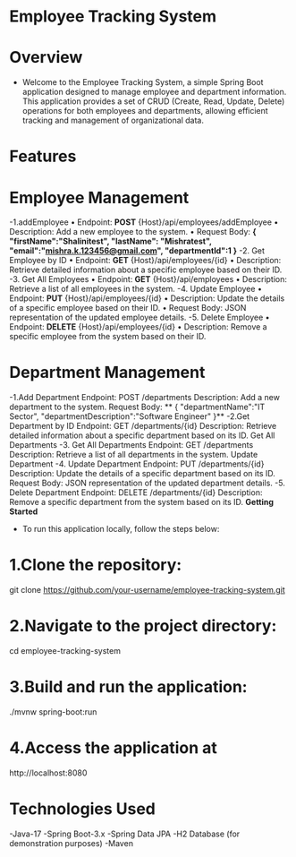 # Employee Tracking System
# Overview
- Welcome to the Employee Tracking System, a simple Spring Boot application designed to manage employee and department information. This application provides a set of CRUD (Create, Read, Update, Delete) operations for both employees and departments, allowing efficient tracking and management of organizational data.
# Features
# Employee Management
-1.addEmployee
•	Endpoint: **POST** {Host}/api/employees/addEmployee
•	Description: Add a new employee to the system.
•	Request Body: 
**{
    "firstName":"Shalinitest",
    "lastName": "Mishratest",
    "email":"mishra.k.123456@gmail.com",
    "departmentId":1
}**
-2.	Get Employee by ID
•	Endpoint: **GET** {Host}/api/employees/{id}
•	Description: Retrieve detailed information about a specific employee based on their ID.
-3.	Get All Employees
•	Endpoint: **GET** {Host}/api/employees
•	Description: Retrieve a list of all employees in the system.
-4.	Update Employee
•	Endpoint: **PUT** {Host}/api/employees/{id}
•	Description: Update the details of a specific employee based on their ID.
•	Request Body: JSON representation of the updated employee details.
-5.	Delete Employee
•	Endpoint: **DELETE** {Host}/api/employees/{id}
•	Description: Remove a specific employee from the system based on their ID.

# Department Management
-1.Add Department
    Endpoint: POST /departments
    Description: Add a new department to the system.
    Request Body:
  ** {
    "departmentName":"IT Sector",
    "departmentDescription":"Software Engineer" 
}**
-2.Get Department by ID
    Endpoint: GET /departments/{id}
    Description: Retrieve detailed information about a specific department based on its ID.
    Get All Departments
-3.	Get All Departments
    Endpoint: GET /departments
    Description: Retrieve a list of all departments in the system.
    Update Department
-4. Update Department
    Endpoint: PUT /departments/{id}
    Description: Update the details of a specific department based on its ID.
    Request Body: JSON representation of the updated department details.
-5. Delete Department
    Endpoint: DELETE /departments/{id}
    Description: Remove a specific department from the system based on its ID.
**Getting Started**
- To run this application locally, follow the steps below:
 # 1.Clone the repository:
 git clone https://github.com/your-username/employee-tracking-system.git
 # 2.Navigate to the project directory:
 cd employee-tracking-system
 # 3.Build and run the application:
 ./mvnw spring-boot:run
 # 4.Access the application at
   http://localhost:8080 

# Technologies Used
-Java-17
-Spring Boot-3.x
-Spring Data JPA
-H2 Database (for demonstration purposes)
-Maven


